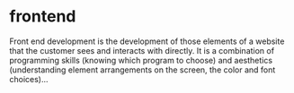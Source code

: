 # frontend
Front end development is the development of those elements of a website that the customer sees and interacts with directly. It is a combination of programming skills (knowing which program to choose) and aesthetics (understanding element arrangements on the screen, the color and font choices)...
